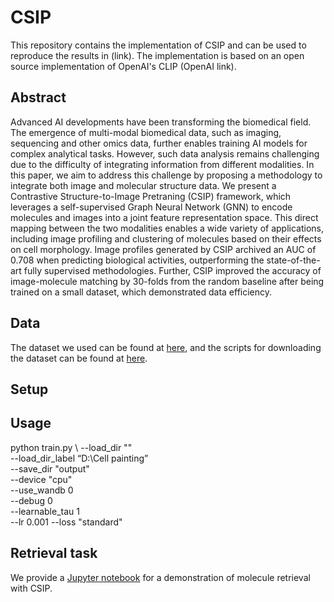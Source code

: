 # CSIP

This repository contains the implementation of CSIP and can be used to reproduce the results in (link). The implementation is based on an open source implementation of OpenAI's CLIP (OpenAI link). 

## Abstract
Advanced AI developments have been transforming the biomedical field. The emergence of multi-modal biomedical data, such as imaging, sequencing and other omics data, further enables training AI models for complex analytical tasks. However, such data analysis remains challenging due to the difficulty of integrating information from different modalities. In this paper, we aim to address this challenge by proposing a methodology to integrate both image and molecular structure data. We present a Contrastive Structure-to-Image Pretraning (CSIP) framework, which leverages a self-supervised Graph Neural Network (GNN) to encode molecules and images into a joint feature representation space. This direct mapping between the two modalities enables a wide variety of applications, including image profiling and clustering of molecules based on their effects on cell morphology. Image profiles generated by CSIP archived an AUC of $0.708$ when predicting biological activities, outperforming the state-of-the-art fully supervised methodologies. Further, CSIP improved the accuracy of image-molecule matching by $30$-folds from the random baseline after being trained on a small dataset, which demonstrated data efficiency.

## Data
The dataset we used can be found at [here](https://gigadb.org/dataset/100200), and the scripts for downloading the dataset can be found at [here](https://github.com/gigascience/paper-bray2017/tree/master?tab=readme-ov-file). 

## Setup


## Usage
python train.py \ 
--load_dir "<path to dataset>" \
--load_dir_label “D:\Cell painting” \
--save_dir "output" \
--device "cpu" \
--use_wandb 0 \
--debug 0 \
--learnable_tau 1 \
--lr 0.001
--loss "standard" 

## Retrieval task
We provide a [Jupyter notebook](https://github.com/LeoL18/CSIP/blob/master/retrieval.ipynb) for a demonstration of molecule retrieval with CSIP. 
